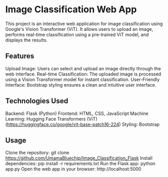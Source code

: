 # Image Classification Web App
This project is an interactive web application for image classification using Google's Vision Transformer (ViT). It allows users to upload an image, performs real-time classification using a pre-trained ViT model, and displays the results.

## Features
Upload Image: Users can select and upload an image directly through the web interface.
Real-time Classification: The uploaded image is processed using a Vision Transformer model for instant classification.
User-Friendly Interface: Bootstrap styling ensures a clean and intuitive user interface.

## Technologies Used
Backend: Flask (Python)
Frontend: HTML, CSS, JavaScript
Machine Learning: Hugging Face Transformers (ViT) (https://huggingface.co/google/vit-base-patch16-224)
Styling: Bootstrap

## Usage
Clone the repository: git clone https://github.com/UmamaBluechip/Image_Classification_Flask
Install dependencies: pip install -r requirements.txt
Run the Flask app: python app.py
Open the web app in your browser: http://localhost:5000
